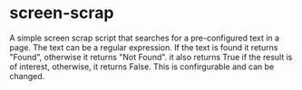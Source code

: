 # screen-scrap

A simple screen scrap script that searches for a pre-configured text in a page. The text can be a regular expression. If the text is found it returns "Found", otherwise it returns "Not Found". it also returns True if the result is of interest, otherwise, it returns False. This is confirgurable and can be changed.
